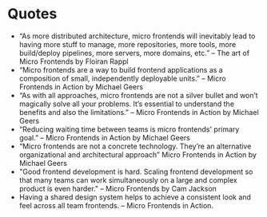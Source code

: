 # Quotes

- “As more distributed architecture, micro frontends will inevitably lead to having more stuff to manage, more repositories, more tools, more build/deploy pipelines, more servers, more domains, etc.” – The art of Micro Frontends by Floiran Rappl
- “Micro frontends are a way to build frontend applications as a composition of small, independently deployable units.” – Micro Frontends in Action by Michael Geers
- “As with all approaches, micro frontends are not a silver bullet and won’t magically solve all your problems. It’s essential to understand the benefits and also the limitations.” – Micro Frontends in Action by Michael Geers
- “Reducing waiting time between teams is micro frontends' primary goal.” – Micro Frontends in Action by Michael Geers
- “Micro frontends are not a concrete technology. They’re an alternative organizational and architectural approach” Micro Frontends in Action by Michael Geers
- "Good frontend development is hard. Scaling frontend development so that many teams can work simultaneously on a large and complex product is even harder." – Micro Frontends by Cam Jackson
- Having a shared design system helps to achieve a consistent look and feel across all team frontends. – Micro Frontends in Action.
